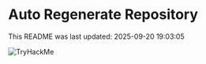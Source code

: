 # Auto Regenerate Repository

This README was last updated: 2025-09-20 19:03:05

 ![TryHackMe](https://tryhackme.com/badge/533634)